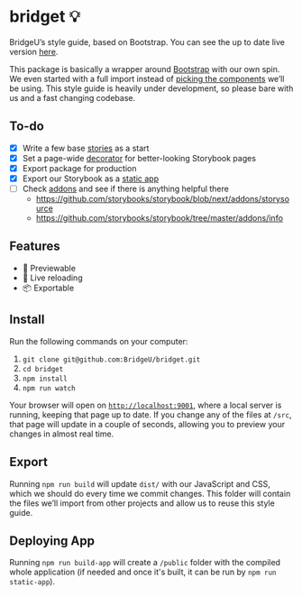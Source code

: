 # bridget 💡
BridgeU’s style guide, based on Bootstrap.
You can see the up to date live version [here][7].

This package is basically a wrapper around [Bootstrap][5] with our own spin.
We even started with a full import instead of [picking the components][6]
we’ll be using. This style guide is heavily under development, so please bare
with us and a fast changing codebase.


## To-do
- [x] Write a few base [stories][1] as a start
- [x] Set a page-wide [decorator][2] for better-looking Storybook pages
- [x] Export package for production
- [x] Export our Storybook as a [static app][0]
- [ ] Check [addons][4] and see if there is anything helpful there
  - https://github.com/storybooks/storybook/blob/next/addons/storysource
  - https://github.com/storybooks/storybook/tree/master/addons/info


## Features
- 📖 Previewable
- 🔁 Live reloading
- 📦 Exportable


## Install
Run the following commands on your computer:

1. `git clone git@github.com:BridgeU/bridget.git`
1. `cd bridget`
1. `npm install`
1. `npm run watch`

Your browser will open on [`http://localhost:9001`][0], where a local server
is running, keeping that page up to date. If you change any of the files at
`/src`, that page will update in a couple of seconds, allowing you to preview
your changes in almost real time.


## Export
Running `npm run build` will update `dist/` with our JavaScript and CSS, which
we should do every time we commit changes. This folder will contain the files
we’ll import from other projects and allow us to reuse this style guide.

## Deploying App
Running `npm run build-app` will create a `/public` folder with the compiled
whole application (if needed and once it's built, it can be run by
`npm run static-app`).

[0]: http://localhost:9001
[1]: https://storybook.js.org/basics/writing-stories/
[2]: https://storybook.js.org/basics/writing-stories/#using-decorators
[3]: https://storybook.js.org/basics/exporting-storybook/
[4]: https://storybook.js.org/addons/addon-gallery/
[5]: https://getbootstrap.com/docs/4.3/getting-started/theming/
[6]: https://getbootstrap.com/docs/4.3/getting-started/theming/#importing
[7]: https://bridgeu.github.io/bridget
